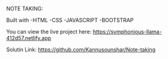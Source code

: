 NOTE TAKING:

Built with
-HTML
-CSS
-JAVASCRIPT
-BOOTSTRAP

You can view the live project here: https://symphonious-llama-412d57.netlify.app

Solutin Link: https://github.com/Kannusounshar/Note-taking
